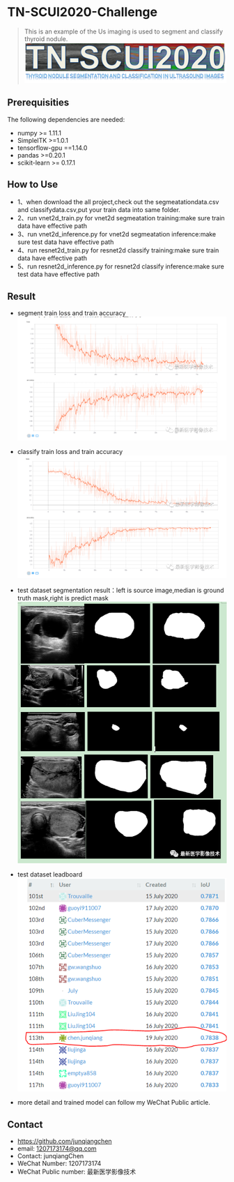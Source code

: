 # TN-SCUI2020-Challenge
> This is an example of the Us imaging is used to segment and classify thyroid nodule.
![](tnscui2.png)

## Prerequisities
The following dependencies are needed:
- numpy >= 1.11.1
- SimpleITK >=1.0.1
- tensorflow-gpu ==1.14.0
- pandas >=0.20.1
- scikit-learn >= 0.17.1

## How to Use
* 1、when download the all project,check out the segmeatationdata.csv and classifydata.csv,put your train data into same folder.
* 2、run vnet2d_train.py for vnet2d segmeatation training:make sure train data have effective path
* 3、run vnet2d_inference.py for vnet2d segmeatation inference:make sure test data have effective path
* 4、run resnet2d_train.py for resnet2d classify training:make sure train data have effective path
* 5、run resnet2d_inference.py for resnet2d classify inference:make sure test data have effective path

## Result

* segment train loss and train accuracy
![](loss.PNG)

* classify train loss and train accuracy
![](loss2.PNG)

* test dataset segmentation result：left is source image,median is ground truth mask,right is predict mask
![](分割结果.png)

* test dataset leadboard
![](leadboard.png)

* more detail and trained model can follow my WeChat Public article.

## Contact
* https://github.com/junqiangchen
* email: 1207173174@qq.com
* Contact: junqiangChen
* WeChat Number: 1207173174
* WeChat Public number: 最新医学影像技术
